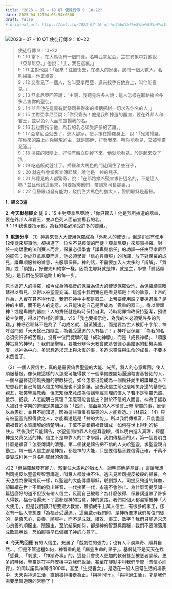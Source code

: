 ```yaml
---
title: "2023 – 07 – 10 QT 使徒行傳 9：10~22"
date: 2025-04-12T04:05:54+0800
draft: false
# original_url: https://cmtc.tw/2023-07-10-qt-%e4%bd%bf%e5%be%92%e8%a1%8c%e5%82%b3-9%ef%bc%9a1022
---
```


![2023 – 07 – 10 QT 使徒行傳 9：10\~22](/images/qt.jpg  "2023 – 07 – 10 QT 使徒行傳 9：10\~22")

> 使徒行傳 9：10\~22  
> 9：10 當下，在大馬色有一個門徒，名叫亞拿尼亞。主在異象中對他說：「亞拿尼亞。」他說：「主，我在這裏。」  
> 9：11 主對他說：「起來！往直街去，在猶大的家裏，訪問一個大數人，名叫掃羅。他正禱告，  
> 9：12 又看見了一個人，名叫亞拿尼亞，進來按手在他身上，叫他能看見。」  
> 9：13 亞拿尼亞回答說：「主啊，我聽見許多人說：這人怎樣在耶路撒冷多多苦害你的聖徒，  
> 9：14 並且他在這裏有從祭司長得來的權柄捆綁一切求告你名的人。」  
> 9：15 主對亞拿尼亞說：「你只管去！他是我所揀選的器皿，要在外邦人和君王，並以色列人面前宣揚我的名。  
> 9：16 我也要指示他，為我的名必須受許多的苦難。」  
> 9：17 亞拿尼亞就去了，進入那家，把手按在掃羅身上，說：「兄弟掃羅，在你來的路上向你顯現的主，就是耶穌，打發我來，叫你能看見，又被聖靈充滿。」  
> 9：18 掃羅的眼睛上，好像有鱗立刻掉下來，他就能看見。於是起來受了洗；  
> 9：19 吃過飯就健壯了。掃羅和大馬色的門徒同住了些日子，  
> 9：20 就在各會堂裏宣傳耶穌，說他是　神的兒子。  
> 9：21 凡聽見的人都驚奇，說：「在耶路撒冷殘害求告這名的，不是這人嗎？並且他到這裏來，特要捆綁他們，帶到祭司長那裏。」  
> 9：22 但掃羅越發有能力，駁倒住大馬色的猶太人，證明耶穌是基督。

**1.  經文3遍**

**2. 今天默想經文**
徒 9：15 主對亞拿尼亞說：「你只管去！他是我所揀選的器皿，要在外邦人和君王，並以色列人面前宣揚我的名。  
9：16 我也要指示他，為我的名必須受許多的苦難。」

**3. 默想分享**
（1）神將來會大大使用保羅成為「外邦人的使徒」，但是卻沒有使用12使徒來服事他，卻揀選了一位名不見經傳的門徒「亞拿尼亞」來服事掃羅。對於一向驕傲的法利賽人而言，保羅必須學會「謙卑與信任」的功課—任由亞拿尼亞的擺佈；對於亞拿尼亞而言，他必須學習「信心與順服」的功課，放下對保羅的成見，謙卑順服神的旨意，去服事保羅。神的話，不需要加入人太多的「辯解」、「質詢」或「頂撞」，好像先知約拿一樣。因為主耶穌就是神，就是主，學會「聽話順服」，是我們在服事道路上的每一步。

原本逼迫人的掃羅，如今成為傳福音的保羅為偉大的使徒保羅受洗，為保羅禱告眼睛得以看見、又得以被聖靈充滿。這當中我們實在是看見都是上帝的旨意，上帝的作為，人實在算不得什麼，我們在神手中都是器皿。上帝要使用誰？要揀選誰？是神的主權，而不是人的定意。人只能決定自己是否成為「貴重的器皿」，得以榮耀神？或是卑賤的器皿？人的責任就是時時保持自潔，時時認罪悔改保持聖潔，預備被主使用，得以行各樣的善事。v16「我也要指示他，為我的名必須受許多的苦難。」神呼召耶穌不是為了「功成名就、發黃騰達」，而是要為世人被釘十字架；神呼召門徒「天天捨己跟隨主，為義受逼迫的人有福了！」神呼召保羅：「為我的名必須受許多的苦難」，沒有一位門徒學的是「成功神學」，而是「成長神學」、「順服神旨意的神學」！我們讀聖經，要能分辨今天教會或基督徒心裏錯誤的動機與態度，以神為中心，多思想追求天上與永恆的事，多追求靈性與生命的成長，不要本末倒置了。

（2）一個人要信主，真的是需要倚靠聖靈的大能、光照，將人的心意奪回，使人順服基督。像保羅這樣的人怎麼可能得救？一個準備要開始逼迫殺害基督徒的人，一個令基督徒聞風喪膽的宗教狂徒，如今怎麼可能成為一個瘋狂愛主的謙卑之人？想想我們自己每個人信主的經歷也不遑多讓，過去我信主前也是嘲笑身邊的基督徒親友，嗤笑聖經教義，但怎知後來竟成為傳講聖經真理的僕人？若不是聖靈光照、啟示、拯救，人怎能明白真理？怎麼可能會信主？對於不信的人而言，神為了拯救人被釘十字架的道理是愚拙之事：「然而，屬血氣的人不領會上帝 聖靈的事，反倒以為愚拙，並且不能知道，因為這些事惟有屬靈的人才能看透。」（林前2：14）只有被聖靈光照得救之人，才能看透這是「神的大能」。所以我們傳福音，只能盡量把福音的本質講解的清楚明白，千萬不要錯把福音講成「如何在世上得利的秘訣」。然後我們只能禱告，求聖靈開啟罪人的靈耳靈眼，得以明白進入真理，經歷神是又真又活的神。信主不是單靠人的口才學識，我們傳福音的人，第一個要明白什麼是福音？怎麼傳講的清楚。第二個就是禱告把不信的人交給聖靈，求聖靈親自動工。每一個人信主都是神蹟，都是神的大能，只是要信福音要信得正確，千萬不要變成拜另一尊名叫耶穌的偶像。

v22「但掃羅越發有能力，駁倒住大馬色的猶太人，證明耶穌是基督。」這讓我想到司提反以聖靈與智慧講道，叫眾人都敵擋不住。過去見證司提反被殺的掃羅，今天也成為像司提反一樣，以聖靈的大能傳講耶穌，駁倒眾人。司提反殉道的鮮血，卻繼續在世上不斷的發出聲音，一代接著一代，永遠不會停止。為什麼司提反講一篇這麼好的道不但沒有帶人信主，反而自己被殺？為什麼彼得、保羅講道帶了許多人得救，福音傳遍天下？這都是神的旨意，神的道路。我們每個人都渴望被神「大大使用」，但是我們卻只想要建大教堂，帶領成千上萬人信主，有很多的事工，卻沒有一個人會想要「為福音受逼迫」。這裏啟示我們的，是神所要求我們每位門徒的，是否忠心、良善、順服神，而不是成就、績效、事工、數字？我們只能追求忠心良善的順服主、跟隨主，至於結果如何，都是神的智慧與奧秘，我們不要淪落用成敗論英雄，恐怕服事早已偏離了神的心意了。

**4. 今天的回應**
有的人信主，充滿了「戲劇性的張力」；也有人平淡無奇、順其自然…。但是不管過程如何，神看重的是「屬靈生命的果子」。基督徒不是天天在找「感覺」、「刺激」、「神蹟奇事」的，這些只會使人更加的軟弱甚至被惡者蒙蔽。更多的時候，聖靈是在平靜安穩中對我們說話，甚至在靜默中叫我們學習「憑信心而行」，如同以諾與神同行300年，甚至「生兒養女」，是活在一般人日常生活的場景中，天天與神過生活，直到被神接走為止。「與神同行」、「與神過生活」，才是我們需要學習適應的常態了！
